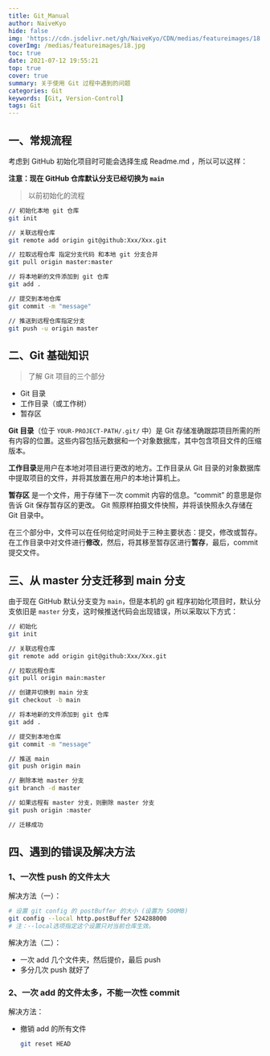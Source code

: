 ```yaml
---
title: Git_Manual
author: NaiveKyo
hide: false
img: 'https://cdn.jsdelivr.net/gh/NaiveKyo/CDN/medias/featureimages/18.jpg'
coverImg: /medias/featureimages/18.jpg
toc: true
date: 2021-07-12 19:55:21
top: true
cover: true
summary: 关于使用 Git 过程中遇到的问题
categories: Git
keywords: [Git, Version-Control]
tags: Git
---
```




## 一、常规流程

考虑到 GitHub 初始化项目时可能会选择生成 Readme.md ，所以可以这样：

**注意：现在 GitHub 仓库默认分支已经切换为 `main`**

> 以前初始化的流程

```bash
// 初始化本地 git 仓库
git init 

// 关联远程仓库
git remote add origin git@github:Xxx/Xxx.git

// 拉取远程仓库 指定分支代码 和本地 git 分支合并
git pull origin master:master

// 将本地新的文件添加到 git 仓库
git add .

// 提交到本地仓库
git commit -m "message"

// 推送到远程仓库指定分支
git push -u origin master
```



## 二、Git 基础知识

> 了解 Git 项目的三个部分

- Git 目录
- 工作目录（或工作树）
- 暂存区



**Git 目录**（位于 `YOUR-PROJECT-PATH/.git/` 中）是 Git 存储准确跟踪项目所需的所有内容的位置。这些内容包括元数据和一个对象数据库，其中包含项目文件的压缩版本。



**工作目录**是用户在本地对项目进行更改的地方。工作目录从 Git 目录的对象数据库中提取项目的文件，并将其放置在用户的本地计算机上。



**暂存区** 是一个文件，用于存储下一次 commit 内容的信息。“commit” 的意思是你告诉 Git 保存暂存区的更改。 Git 照原样拍摄文件快照，并将该快照永久存储在 Git 目录中。



在三个部分中，文件可以在任何给定时间处于三种主要状态：提交，修改或暂存。在工作目录中对文件进行**修改**，然后，将其移至暂存区进行**暂存**，最后，commit 提交文件。





## 三、从 master 分支迁移到 main 分支

由于现在 GitHub 默认分支变为 `main`，但是本机的 git 程序初始化项目时，默认分支依旧是 `master` 分支，这时候推送代码会出现错误，所以采取以下方式：

```bash
// 初始化
git init 

// 关联远程仓库
git remote add origin git@github:Xxx/Xxx.git

// 拉取远程仓库
git pull origin main:master

// 创建并切换到 main 分支
git checkout -b main

// 将本地新的文件添加到 git 仓库
git add .

// 提交到本地仓库
git commit -m "message"

// 推送 main
git push origin main

// 删除本地 master 分支
git branch -d master

// 如果远程有 master 分支，则删除 master 分支
git push origin :master

// 迁移成功
```



## 四、遇到的错误及解决方法

### 1、一次性 push 的文件太大



解决方法（一）：

```bash
# 设置 git config 的 postBuffer 的大小 (设置为 500MB)
git config --local http.postBuffer 524288000
# 注：--local选项指定这个设置只对当前仓库生效。
```



解决方法（二）：

- 一次 add 几个文件夹，然后提价，最后 push
- 多分几次 push 就好了



### 2、一次 add 的文件太多，不能一次性 commit 

解决方法：

- 撤销 add 的所有文件

  ```bash
  git reset HEAD
  ```

  
